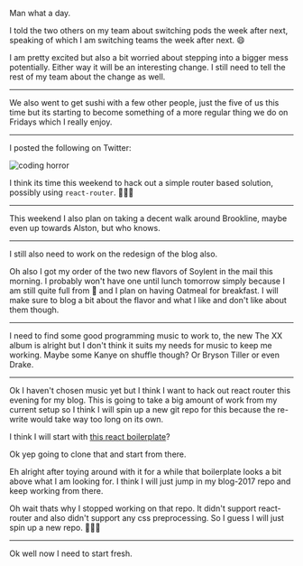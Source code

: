 Man what a day.

I told the two others on my team about switching pods the week after next, speaking of which I am switching teams
the week after next. 😄

I am pretty excited but also a bit worried about stepping into a bigger mess potentially. Either way it will be an interesting
change. I still need to tell the rest of my team about the change as well.

----

We also went to get sushi with a few other people, just the five of us this time but its starting to become something of a more
regular thing we do on Fridays which I really enjoy.


----

I posted the following on Twitter:

<img src="https://pbs.twimg.com/media/C2phSLpXAAAMkCB.jpg:large" alt="coding horror" style="max-width: 100%; height: auto;" />

I think its time this weekend to hack out a simple router based solution, possibly using `react-router`. 🤷🏼‍♂️


----


This weekend I also plan on taking a decent walk around Brookline, maybe even up towards Alston, but who knows.


----

I still also need to work on the redesign of the blog also.

Oh also I got my order of the two new flavors of Soylent in the mail this morning. I probably won't have one until lunch tomorrow simply
because I am still quite full from 🍣 and I plan on having Oatmeal for breakfast. I will make sure to blog a bit about the flavor and
what I like and don't like about them though.


----

I need to find some good programming music to work to, the new The XX album is alright but I don't think it suits my needs for music to
keep me working. Maybe some Kanye on shuffle though? Or Bryson Tiller or even Drake.

----

Ok I haven't chosen music yet but I think I want to hack out react router this evening for my blog. This is going to take a big amount of work
from my current setup so I think I will spin up a new git repo for this because the re-write would take way too long on its own.

I think I will start with [this react boilerplate](https://github.com/FormidableLabs/formidable-react-starter)?

Ok yep going to clone that and start from there.


Eh alright after toying around with it for a while that boilerplate looks a bit above what I am looking for. I think I will just jump in my
blog-2017 repo and keep working from there.

Oh wait thats why I stopped working on that repo. It didn't support react-router and also didn't support any css preprocessing. So I guess I will just spin up a new repo. 🤷🏼‍♂️


------


Ok well now I need to start fresh.
